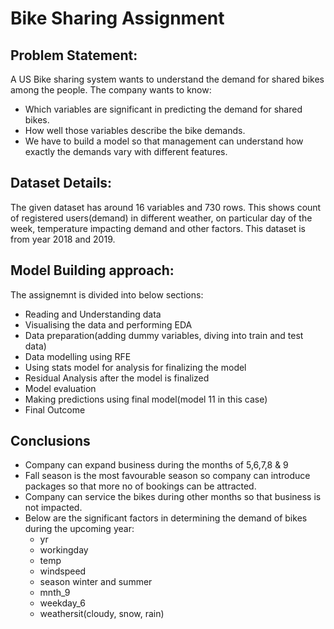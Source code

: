 # Bike Sharing Assignment

## Problem Statement:
A US Bike sharing system wants to understand the demand for shared bikes among the people. The company wants to know:
- Which variables are significant in predicting the demand for shared bikes.
- How well those variables describe the bike demands.
- We have to build a model so that management can understand how exactly the demands vary with different features.

## Dataset Details:
The given dataset has around 16 variables and 730 rows. This shows count of registered users(demand) in different weather, on particular day of the week, temperature impacting demand and other factors. This dataset is from year 2018 and 2019.
<!-- You can include any other section that is pertinent to your problem -->

## Model Building approach:
The assignemnt is divided into below sections:
- Reading and Understanding data
- Visualising the data and performing EDA
- Data preparation(adding dummy variables, diving into train and test data)
- Data modelling using RFE
- Using stats model for analysis for finalizing the model
- Residual Analysis after the model is finalized
- Model evaluation
- Making predictions using final model(model 11 in this case)
- Final Outcome

<!-- You don't have to answer all the questions - just the ones relevant to your project. -->

## Conclusions
- Company can expand business during the months of 5,6,7,8 & 9
- Fall season is the most favourable season so company can introduce packages so that more no of bookings can be attracted.
- Company can service the bikes during other months so that business is not impacted.
- Below are the significant factors in determining the demand of bikes during the upcoming year:
  - yr
  - workingday
  - temp
  - windspeed
  - season winter and summer
  - mnth_9
  - weekday_6
  - weathersit(cloudy, snow, rain)

<!-- You don't have to answer all the questions - just the ones relevant to your project. -->



<!-- As the libraries versions keep on changing, it is recommended to mention the version of library used in this project -->


<!-- Optional -->
<!-- ## License -->
<!-- This project is open source and available under the [... License](). -->

<!-- You don't have to include all sections - just the one's relevant to your project -->
